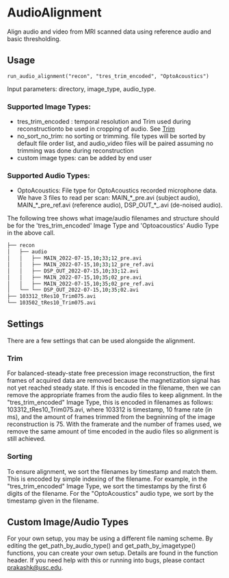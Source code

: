 # AudioAlignment
Align audio and video from MRI scanned data using reference audio and basic thresholding.

## Usage
```
run_audio_alignment("recon", "tres_trim_encoded", "OptoAcoustics")
```

Input parameters: directory, image_type, audio_type.

### Supported Image Types:
- tres_trim_encoded : temporal resolution and Trim used during reconstructionto be used in cropping of audio. See [Trim](#trim)
- no_sort_no_trim: no sorting or trimming. file types will be sorted by default file order list, and audio_video files will be paired assuming no trimming was done during reconstruction
- custom image types: can be added by end user

### Supported Audio Types:
- OptoAcoustics: File type for OptoAcoustics recorded microphone data. We have 3 files to read per scan: MAIN\_\*\_pre.avi (subject audio), MAIN\_\*\_pre_ref.avi (reference audio), DSP\_OUT\_\*\_.avi (de-noised audio).

The following tree shows what image/audio filenames and structure should be for the 'tres_trim_encoded' Image Type and 'Optoacoustics' Audio Type in the above call.
```bash
├── recon
│   ├── audio
│   │   ├── MAIN_2022-07-15,10;33;12_pre.avi
│   │   ├── MAIN_2022-07-15,10;33;12_pre_ref.avi
│   │   ├── DSP_OUT_2022-07-15,10;33;12.avi
│   │   ├── MAIN_2022-07-15,10;35;02_pre.avi
│   │   ├── MAIN_2022-07-15,10;35;02_pre_ref.avi
│   └── └── DSP_OUT_2022-07-15,10;35;02.avi
├── 103312_tRes10_Trim075.avi
└── 103502_tRes10_Trim075.avi
```


## Settings
There are a few settings that can be used alongside the alignment.

### Trim
For balanced-steady-state free precession image reconstruction, the first frames of acquired data are removed because the magnetization signal has not yet reached steady state. If this is encoded in the filename, then we can remove the appropriate frames from the audio files to keep alignment. In the "tres_trim_encoded" Image Type, this is encoded in filenames as follows: 103312_tRes10_Trim075.avi, where 103312 is timestamp, 10 frame rate (in ms), and the amount of frames trimmed from the begninning of the image reconstruction is 75. With the framerate and the number of frames used, we remove the same amount of time encoded in the audio files so alignment is still achieved.

### Sorting
To ensure alignment, we sort the filenames by timestamp and match them. This is encoded by simple indexing of the filename. For example, in the "tres_trim_encoded" Image Type, we sort the timestamps by the first 6 digits of the filename. For the "OptoAcoustics" audio type, we sort by the timestamp given in the filename.


## Custom Image/Audio Types
For your own setup, you may be using a different file naming scheme. By editing the get_path_by_audio_type() and get_path_by_imagetype() functions, you can create your own setup. Details are found in the function header. If you need help with this or running into bugs, please contact prakashk@usc.edu.



